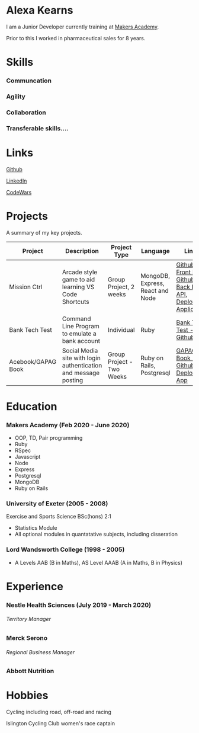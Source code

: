 # Alexa Kearns

I am a Junior Developer currently training at [Makers Academy](https://makers.tech/). 

Prior to this I worked in pharmaceutical sales for 8 years. 

# Skills
### Communcation

### Agility

### Collaboration

### Transferable skills....
# Links
[Github](https://github.com/alexakearns)

[LinkedIn](https://www.linkedin.com/in/alexa-kearns-8558a754/)

[CodeWars](https://www.codewars.com/users/ajk202)



# Projects
A summary of my key projects. 

| Project | Description | Project Type | Language | Links |
| --- | --- | --- | --- | --- |
| Mission Ctrl | Arcade style game to aid learning VS Code Shortcuts | Group Project, 2 weeks | MongoDB, Express, React and Node | [Github - Front End](https://github.com/tommyrharper/mission-ctrl), [Github - Back End API](https://github.com/hturnbull93/mission-ctrl-api-node), [Deployed Application](http://mission-ctrl.surge.sh/) |
| Bank Tech Test | Command Line Program to emulate a bank account | Individual | Ruby | [Bank Tech Test - Github](https://github.com/alexakearns/bank_tech_test)|
| Acebook/GAPAG Book | Social Media site with login authentication and message posting | Group Project - Two Weeks | Ruby on Rails, Postgresql | [GAPAG Book - Github](https://github.com/alexakearns/acebook-rails-template), [Deployed App](https://gapag1.herokuapp.com/) |


# Education
### Makers Academy (Feb 2020 - June 2020)
- OOP, TD, Pair programming
- Ruby
- RSpec
- Javascript
- Node
- Express
- Postgresql
- MongoDB
- Ruby on Rails

### University of Exeter (2005 - 2008)
Exercise and Sports Science BSc(hons) 2:1
- Statistics Module
- All optional modules in quantatative subjects, including disseration

### Lord Wandsworth College (1998 - 2005)
- A Levels AAB (B in Maths), AS Level AAAB (A in Maths, B in Physics)

# Experience
### Nestle Health Sciences (July 2019 - March 2020)
###### Territory Manager

### Merck Serono
###### Regional Business Manager

### Abbott Nutrition
###### 

# Hobbies
Cycling including road, off-road and racing

Islington Cycling Club women's race captain
